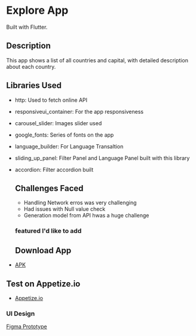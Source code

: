 # Explore App

Built with Flutter.

## Description

This app shows a list of all countries and capital, with detailed description about each country.

## Libraries Used

- http: Used to fetch online API
- responsiveui_container: For the app responsiveness
- carousel_slider: Images slider used
- google_fonts: Series of fonts on the app
- language_builder: For Language Transaltion
- sliding_up_panel: Filter Panel and Language Panel built with this library
- accordion: Filter accordion built

  ## Challenges Faced

  - Handling Network erros was very challenging
  - Had issues with Null value check
  - Generation model from API hwas a huge challenge

  ### featured I'd like to add


  ## Download App

- [APK](https://docs.flutter.dev/get-started/codelab)

## Test on Appetize.io
- [Appetize.io](https://appetize.io/embed/a3gvih463nzbrkh4vsgycu6gk4?device=pixel4&osVersion=12.0&scale=75&deviceColor=black)


### UI Design

[Figma Prototype](https://www.figma.com/file/v9AXj4VZNnx26fTthrPbhX/Explore?node-id=0%3A1)
